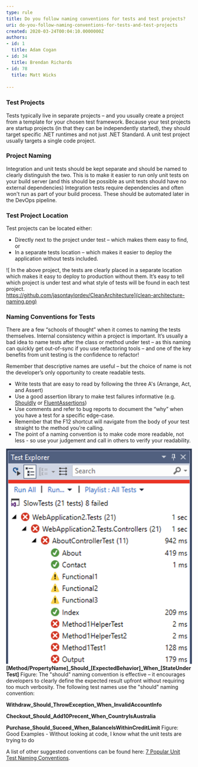 ```yaml
---
type: rule
title: Do you follow naming conventions for tests and test projects?
uri: do-you-follow-naming-conventions-for-tests-and-test-projects
created: 2020-03-24T00:04:10.0000000Z
authors:
- id: 1
  title: Adam Cogan
- id: 34
  title: Brendan Richards
- id: 78
  title: Matt Wicks

---
```


### Test Projects


Tests typically live in separate projects – and you usually create a project from a template for your chosen test framework.
Because your test projects are startup projects (in that they can be independently started), they should target specific .NET runtimes and not just .NET Standard.
A unit test project usually targets a single code project.

### Project Naming


Integration and unit tests should be kept separate and should be named to clearly distinguish the two.
This is to make it easier to run only unit tests on your build server (and this should be possible as unit tests should have no external dependencies) 
Integration tests require dependencies and often won't run as part of your build process.  These should be automated later in the DevOps pipeline.
 
### Test Project Location


Test projects can be located either:

- Directly next to the project under test – which makes them easy to find, or
- In a separate tests location – which makes it easier to deploy the application without tests included.

![ In the above project, the tests are clearly placed in a separate location which makes it easy to deploy to production without them. It’s easy to tell which project is under test and what style of tests will be found in each test project. <br>      https://github.com/jasontaylordev/CleanArchitecture](clean-architecture-naming.png)
### Naming Conventions for Tests

There are a few “schools of thought” when it comes to naming the tests themselves. 
Internal consistency within a project is important.
It’s usually a bad idea to name tests after the class or method under test – as this naming can quickly get out-of-sync if you use refactoring tools – and one of the key benefits from unit testing is the confidence to refactor!
 
Remember that descriptive names are useful – but the choice of name is not the developer’s only opportunity to create readable tests.

- Write tests that are easy to read by following the three A's (Arrange, Act, and Assert)
- Use a good assertion library to make test failures informative (e.g. [Shouldly](https://github.com/shouldly/shouldly) or [FluentAssertions](https://fluentassertions.com/))
- Use comments and refer to bug reports to document the “why” when you have a test for a specific edge-case.
- Remember that the F12 shortcut will navigate from the body of your test straight to the method you’re calling.
- The point of a naming convention is to make code more readable, not less - so use your judgement and call in others to verify your readability.

![ Bad Example - From the test explorer view you cannot tell what a test is meant to test from the name](bad-naming.png)
**[Method/PropertyName]\_Should\_[ExpectedBehavior]\_When\_[StateUnderTest]**
Figure: The "should" naming convention is effective – it encourages developers to clearly define the expected result upfront without requiring too much verbosity. 
The following test names use the "should" naming convention:

**Withdraw\_Should\_ThrowException\_When\_InvalidAccountInfo**

**Checkout\_Should\_Add10Precent\_When\_CountryIsAustralia**

**Purchase\_Should\_Suceed\_When\_BalanceIsWithinCreditLimit**
Figure: Good Examples - Without looking at code, I know what the unit tests are trying to do

A list of other suggested conventions can be found here: [7 Popular Unit Test Naming Conventions](https://dzone.com/articles/7-popular-unit-test-naming).
